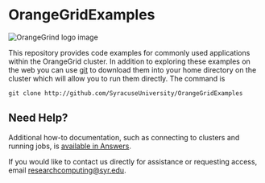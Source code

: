 # OrangeGridExamples

![OrangeGrind logo image](https://researchcomputing.syr.edu/wp-content/uploads/orange-grid-440x440.png)

This repository provides code examples for commonly used applications within the OrangeGrid cluster.
In addition to exploring these examples on the web you can use [git](https://www.w3schools.com/git/git_intro.asp?remote=github)
to download them into your home directory on the cluster which will allow you to run them directly.  The command is

```
git clone http://github.com/SyracuseUniversity/OrangeGridExamples
```


## Need Help? 

Additional how-to documentation, such as connecting to clusters and running jobs, is [available in Answers](https://su-jsm.atlassian.net/l/cp/LQV915Gs). 

If you would like to contact us directly for assistance or requesting access, email [researchcomputing@syr.edu](mailto:researchcomputing@syr.edu). 
